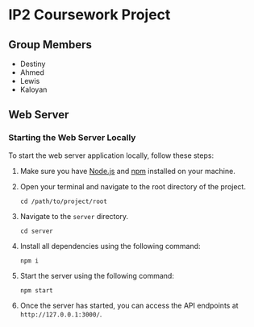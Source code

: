 # IP2 Coursework Project

## Group Members

- Destiny
- Ahmed
- Lewis
- Kaloyan

## Web Server

### Starting the Web Server Locally

To start the web server application locally, follow these steps:

1. Make sure you have [Node.js](https://nodejs.org/) and [npm](https://www.npmjs.com/) installed on your machine.

2. Open your terminal and navigate to the root directory of the project.

   ```
   cd /path/to/project/root
   ```

3. Navigate to the `server` directory.

   ```
   cd server
   ```

4. Install all dependencies using the following command:

   ```
   npm i
   ```

5. Start the server using the following command:
   ```
   npm start
   ```
6. Once the server has started, you can access the API endpoints at `http://127.0.0.1:3000/`.

